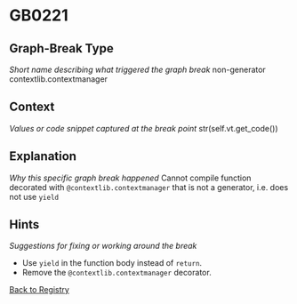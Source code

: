 # GB0221

## Graph-Break Type
*Short name describing what triggered the graph break*
non-generator contextlib.contextmanager

## Context
*Values or code snippet captured at the break point*
str(self.vt.get_code())

## Explanation
*Why this specific graph break happened*
Cannot compile function decorated with `@contextlib.contextmanager` that is not a generator, i.e. does not use `yield`

## Hints
*Suggestions for fixing or working around the break*
- Use `yield` in the function body instead of `return`.
- Remove the `@contextlib.contextmanager` decorator.



[Back to Registry](../index.md)
